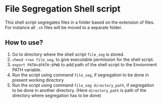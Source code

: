 # File Segregation Shell script

This shell script segregates files in a folder based on the extension of files. For instance all `.sh` files will be moved to a separate folder.

## How to use?
1. Go to directory where the shell script `file_seg` is stored. 
2. `chmod +rwx file_seg`, to give executable permission for the shell script.
3. `export PATH=$PATH:$PWD` to add path of the shell script to the Envionment PATH variable.
4. Run the script using command `file_seg`, if segregation to be done in present working directory
5. Run the script using command `file_seg directory_path`, if segregation to be done in another directory. (Here `directory_path` is path of the directory where segregation has to be done)

